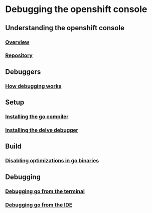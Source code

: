 # Debugging the openshift console
## Understanding the openshift console
### [Overview](console-overview.md)
### [Repository](console-git-repository.md)

## Debuggers
### [How debugging works](how-debugging-works.md)
## Setup
### [Installing the go compiler](installing-go.md)
### [Installing the delve debugger](installing-delve.md)
## Build
### [Disabling optimizations in go binaries](building-go-for-debugging.md)
## Debugging
### [Debugging go from the terminal](debugging-go-from-the-terminal.md)
### [Debugging go from the IDE]()